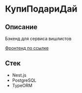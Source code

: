 # КупиПодариДай

## Описание
  Бэкенд для сервиса вишлистов 
  
  [Фронтенд по ссылке](https://github.com/yandex-praktikum/kupipodariday-frontend)

## Стек
 * Nest.js
 * PostgreSQL 
 * TypeORM 
